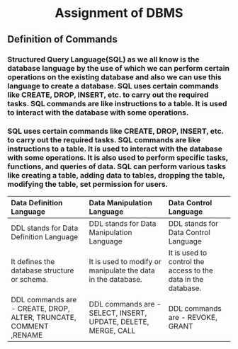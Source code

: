 # <p align="center">Assignment of DBMS</p>
## Definition of Commands
### Structured Query Language(SQL) as we all know is the database language by the use of which we can perform certain operations on the existing database and also we can use this language to create a database. SQL uses certain commands like CREATE, DROP, INSERT, etc. to carry out the required tasks. SQL commands are like instructions to a table. It is used to interact with the database with some operations. 
### SQL uses certain commands like CREATE, DROP, INSERT, etc. to carry out the required tasks. SQL commands are like instructions to a table. It is used to interact with the database with some operations. It is also used to perform specific tasks, functions, and queries of data. SQL can perform various tasks like creating a table, adding data to tables, dropping the table, modifying the table, set permission for users.<br>

| Data Definition Language| Data Manipulation Language| Data Control Language| 
| :---        |:----   |:--- |
| DDL stands for Data Definition Language | DDL stands for Data Manipulation Language | DDL stands for Data Control Language |
|  It defines the database structure or schema. | It is used to modify or manipulate the data in the database. | It is used to control the access to the data in the database. |
|  DDL commands are - CREATE, DROP, ALTER, TRUNCATE, COMMENT ,RENAME | DDL commands are - SELECT, INSERT, UPDATE, DELETE, MERGE, CALL | DDL commands are - REVOKE, GRANT |
